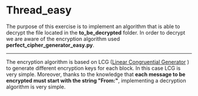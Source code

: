# Thread_easy
The purpose of this exercise is to implement an algorithm that is able to decrypt the file located in the **to_be_decrypted** folder. In order to decrypt we are aware of the encryption algorithm used **perfect_cipher_generator_easy.py**.
********************************

The encryption algorithm is based on LCG ([Linear Congruential Generator](https://en.wikipedia.org/wiki/Linear_congruential_generator) )  to generate different encryption keys for each block. In this case LCG is very simple. Moreover, thanks to the knowledge that **each message to be encrypted must start with the string "From:"**, implementing a decryption algorithm is very simple.
